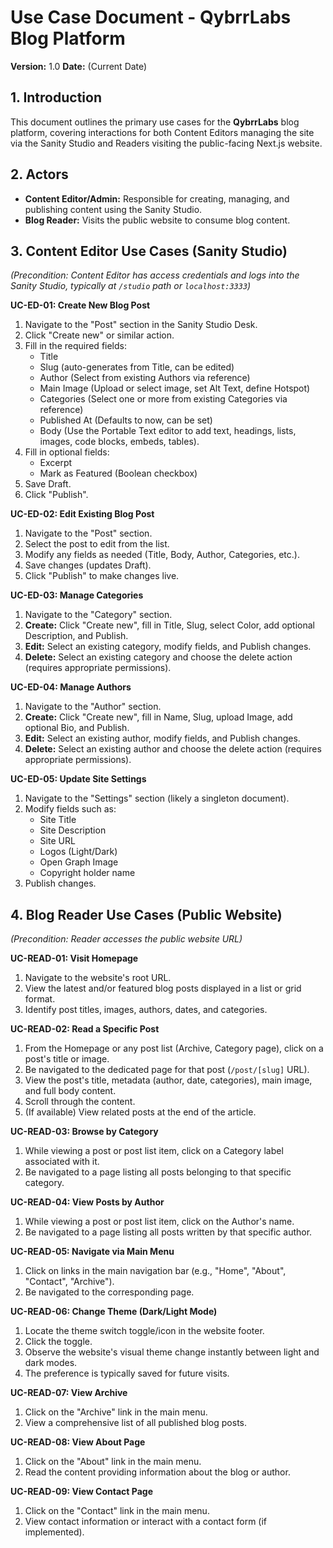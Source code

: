 # Use Case Document - QybrrLabs Blog Platform

**Version:** 1.0
**Date:** (Current Date)

## 1. Introduction

This document outlines the primary use cases for the **QybrrLabs** blog platform, covering interactions for both Content Editors managing the site via the Sanity Studio and Readers visiting the public-facing Next.js website.

## 2. Actors

- **Content Editor/Admin:** Responsible for creating, managing, and publishing content using the Sanity Studio.
- **Blog Reader:** Visits the public website to consume blog content.

## 3. Content Editor Use Cases (Sanity Studio)

_(Precondition: Content Editor has access credentials and logs into the Sanity Studio, typically at `/studio` path or `localhost:3333`)_

**UC-ED-01: Create New Blog Post**

1.  Navigate to the "Post" section in the Sanity Studio Desk.
2.  Click "Create new" or similar action.
3.  Fill in the required fields:
    - Title
    - Slug (auto-generates from Title, can be edited)
    - Author (Select from existing Authors via reference)
    - Main Image (Upload or select image, set Alt Text, define Hotspot)
    - Categories (Select one or more from existing Categories via reference)
    - Published At (Defaults to now, can be set)
    - Body (Use the Portable Text editor to add text, headings, lists, images, code blocks, embeds, tables).
4.  Fill in optional fields:
    - Excerpt
    - Mark as Featured (Boolean checkbox)
5.  Save Draft.
6.  Click "Publish".

**UC-ED-02: Edit Existing Blog Post**

1.  Navigate to the "Post" section.
2.  Select the post to edit from the list.
3.  Modify any fields as needed (Title, Body, Author, Categories, etc.).
4.  Save changes (updates Draft).
5.  Click "Publish" to make changes live.

**UC-ED-03: Manage Categories**

1.  Navigate to the "Category" section.
2.  **Create:** Click "Create new", fill in Title, Slug, select Color, add optional Description, and Publish.
3.  **Edit:** Select an existing category, modify fields, and Publish changes.
4.  **Delete:** Select an existing category and choose the delete action (requires appropriate permissions).

**UC-ED-04: Manage Authors**

1.  Navigate to the "Author" section.
2.  **Create:** Click "Create new", fill in Name, Slug, upload Image, add optional Bio, and Publish.
3.  **Edit:** Select an existing author, modify fields, and Publish changes.
4.  **Delete:** Select an existing author and choose the delete action (requires appropriate permissions).

**UC-ED-05: Update Site Settings**

1.  Navigate to the "Settings" section (likely a singleton document).
2.  Modify fields such as:
    - Site Title
    - Site Description
    - Site URL
    - Logos (Light/Dark)
    - Open Graph Image
    - Copyright holder name
3.  Publish changes.

## 4. Blog Reader Use Cases (Public Website)

_(Precondition: Reader accesses the public website URL)_

**UC-READ-01: Visit Homepage**

1.  Navigate to the website's root URL.
2.  View the latest and/or featured blog posts displayed in a list or grid format.
3.  Identify post titles, images, authors, dates, and categories.

**UC-READ-02: Read a Specific Post**

1.  From the Homepage or any post list (Archive, Category page), click on a post's title or image.
2.  Be navigated to the dedicated page for that post (`/post/[slug]` URL).
3.  View the post's title, metadata (author, date, categories), main image, and full body content.
4.  Scroll through the content.
5.  (If available) View related posts at the end of the article.

**UC-READ-03: Browse by Category**

1.  While viewing a post or post list item, click on a Category label associated with it.
2.  Be navigated to a page listing all posts belonging to that specific category.

**UC-READ-04: View Posts by Author**

1.  While viewing a post or post list item, click on the Author's name.
2.  Be navigated to a page listing all posts written by that specific author.

**UC-READ-05: Navigate via Main Menu**

1.  Click on links in the main navigation bar (e.g., "Home", "About", "Contact", "Archive").
2.  Be navigated to the corresponding page.

**UC-READ-06: Change Theme (Dark/Light Mode)**

1.  Locate the theme switch toggle/icon in the website footer.
2.  Click the toggle.
3.  Observe the website's visual theme change instantly between light and dark modes.
4.  The preference is typically saved for future visits.

**UC-READ-07: View Archive**

1.  Click on the "Archive" link in the main menu.
2.  View a comprehensive list of all published blog posts.

**UC-READ-08: View About Page**

1.  Click on the "About" link in the main menu.
2.  Read the content providing information about the blog or author.

**UC-READ-09: View Contact Page**

1.  Click on the "Contact" link in the main menu.
2.  View contact information or interact with a contact form (if implemented).
